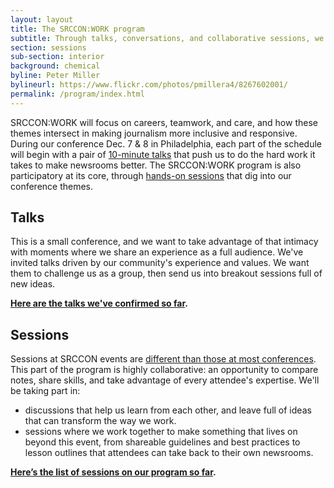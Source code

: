 ```yaml
---
layout: layout
title: The SRCCON:WORK program
subtitle: Through talks, conversations, and collaborative sessions, we'll take on ideas that can transform our newsrooms.
section: sessions
sub-section: interior
background: chemical
byline: Peter Miller
bylineurl: https://www.flickr.com/photos/pmillera4/8267602001/
permalink: /program/index.html
---
```


SRCCON:WORK will focus on careers, teamwork, and care, and how these themes intersect in making journalism more inclusive and responsive. During our conference Dec. 7 & 8 in Philadelphia, each part of the schedule will begin with a pair of [10-minute talks](/talks) that push us to do the hard work it takes to make newsrooms better. The SRCCON:WORK program is also participatory at its core, through [hands-on sessions](/sessions) that dig into our conference themes.

## Talks

This is a small conference, and we want to take advantage of that intimacy with moments where we share an experience as a full audience. We've invited talks driven by our community's experience and values. We want them to challenge us as a group, then send us into breakout sessions full of new ideas.

**[Here are the talks we've confirmed so far](/talks).**

## Sessions

Sessions at SRCCON events are [different than those at most conferences](/sessions/about). This part of the program is highly collaborative: an opportunity to compare notes, share skills, and take advantage of every attendee's expertise. We'll be taking part in:

- discussions that help us learn from each other, and leave full of ideas that can transform the way we work.
- sessions where we work together to make something that lives on beyond this event, from shareable guidelines and best practices to lesson outlines that attendees can take back to their own newsrooms.

**[Here’s the list of sessions on our program so far](/sessions).**
